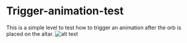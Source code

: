# Trigger-animation-test
This is a simple level to test how to trigger an animation after the orb is placed on the altar.
![alt text](https://github.com/Anthane/Trigger-animation-test/src/images/Image1.png "Start")
